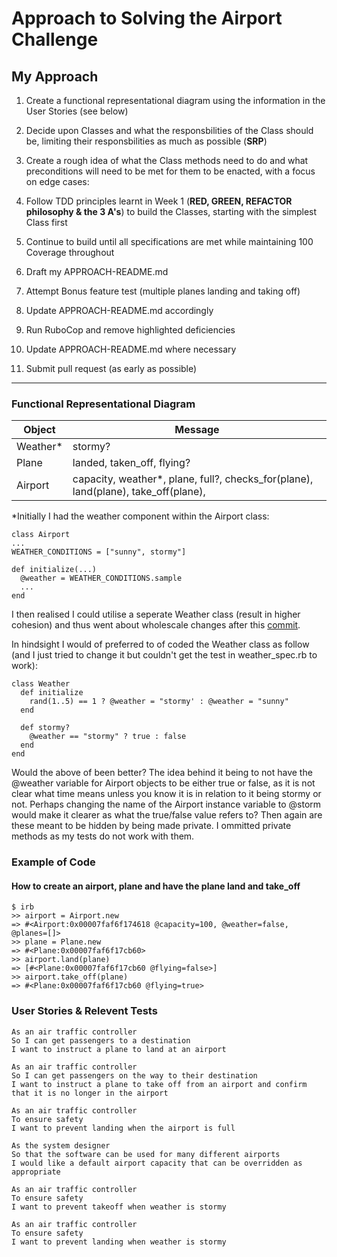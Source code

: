 # Approach to Solving the Airport Challenge

## My Approach

1. Create a functional representational diagram using the information in the User Stories (see below)

2. Decide upon Classes and what the responsbilities of the Class should be, limiting their responsbilities as much as possible (**SRP**)

3. Create a rough idea of what the Class methods need to do and what preconditions will need to be met for them to be enacted, with a focus on edge cases: 

4. Follow TDD principles learnt in Week 1 (**RED, GREEN, REFACTOR philosophy & the 3 A's**) to build the Classes, starting with the simplest Class first

5. Continue to build until all specifications are met while maintaining 100 Coverage throughout

6. Draft my APPROACH-README.md

7. Attempt Bonus feature test (multiple planes landing and taking off)

8. Update APPROACH-README.md accordingly

9. Run RuboCop and remove highlighted deficiencies

10. Update APPROACH-README.md where necessary

11. Submit pull request (as early as possible)
 ---

### Functional Representational Diagram

| Object | Message |
| ----------- | ----------- |
| Weather* | stormy? |
| Plane | landed, taken_off, flying? |
| Airport | capacity, weather*, plane, full?, checks_for(plane), land(plane), take_off(plane),  |

*Initially I had the weather component within the Airport class:
```
class Airport
...
WEATHER_CONDITIONS = ["sunny", stormy"]

def initialize(...)
  @weather = WEATHER_CONDITIONS.sample
  ...
end
```

I then realised I could utilise a seperate Weather class (result in higher cohesion) and thus went about wholescale changes after this [commit](https://github.com/rjkviegas/airport_challenge/commit/e12294e5fc70e3ee4f070fa80114380217f5d5c8).

In hindsight I would of preferred to of coded the Weather class as follow (and I just tried to change it but couldn't get the test in weather_spec.rb to work):

```
class Weather
  def initialize
    rand(1..5) == 1 ? @weather = "stormy' : @weather = "sunny"
  end
  
  def stormy?
    @weather == "stormy" ? true : false
  end
end
```

Would the above of been better? The idea behind it being to not have the @weather variable for Airport objects to be either true or false, as it is not clear what time means unless you know it is in relation to it being stormy or not. Perhaps changing the name of the Airport instance variable to @storm would make it clearer as what the true/false value refers to? Then again are these meant to be hidden by being made private. I ommitted private methods as my tests do not work with them.

### Example of Code
#### How to create an airport, plane and have the plane land and take_off

```
$ irb
>> airport = Airport.new
=> #<Airport:0x00007faf6f174618 @capacity=100, @weather=false, @planes=[]>
>> plane = Plane.new
=> #<Plane:0x00007faf6f17cb60>
>> airport.land(plane)
=> [#<Plane:0x00007faf6f17cb60 @flying=false>]
>> airport.take_off(plane)
=> #<Plane:0x00007faf6f17cb60 @flying=true>
```


### User Stories & Relevent Tests ### 
```
As an air traffic controller 
So I can get passengers to a destination 
I want to instruct a plane to land at an airport

As an air traffic controller 
So I can get passengers on the way to their destination 
I want to instruct a plane to take off from an airport and confirm that it is no longer in the airport

As an air traffic controller 
To ensure safety 
I want to prevent landing when the airport is full 

As the system designer
So that the software can be used for many different airports
I would like a default airport capacity that can be overridden as appropriate

As an air traffic controller 
To ensure safety 
I want to prevent takeoff when weather is stormy 

As an air traffic controller 
To ensure safety 
I want to prevent landing when weather is stormy 
```

